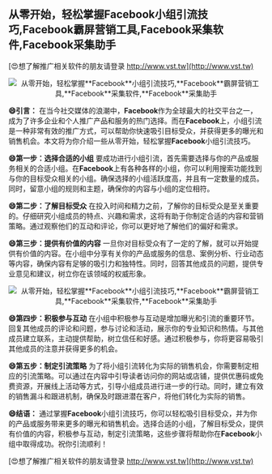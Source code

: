 ## **从零开始，轻松掌握**Facebook**小组引流技巧,**Facebook**霸屏营销工具,**Facebook**采集软件,**Facebook**采集助手**

[😍想了解推广相关软件的朋友请登录 http://www.vst.tw](http://www.vst.tw)

 <center><img src="https://vst.tw/MP4/tuiguang/png/4.png" alt="从零开始，轻松掌握**Facebook**小组引流技巧,**Facebook**霸屏营销工具,**Facebook**采集软件,**Facebook**采集助手"></center>

**😄引言：**
在当今社交媒体的浪潮中，**Facebook**作为全球最大的社交平台之一，成为了许多企业和个人推广产品和服务的热门选择。而在**Facebook**上，小组引流是一种非常有效的推广方式，可以帮助你快速吸引目标受众，并获得更多的曝光和销售机会。本文将为你介绍一些从零开始，轻松掌握**Facebook**小组引流技巧。

**😄第一步：选择合适的小组**
要成功进行小组引流，首先需要选择与你的产品或服务相关的合适小组。在**Facebook**上有各种各样的小组，你可以利用搜索功能找到与你的目标受众相关的小组。确保选择的小组活跃度高，并且有一定数量的成员。同时，留意小组的规则和主题，确保你的内容与小组的定位相符。

**😄第二步：了解目标受众**
在投入时间和精力之前，了解你的目标受众是至关重要的。仔细研究小组成员的特点、兴趣和需求，这将有助于你制定合适的内容和营销策略。通过观察他们的互动和评论，你可以更好地了解他们的偏好和需求。

**😄第三步：提供有价值的内容**
一旦你对目标受众有了一定的了解，就可以开始提供有价值的内容。在小组中分享有关你的产品或服务的信息、案例分析、行业动态等内容，确保内容有足够的吸引力和独特性。同时，回答其他成员的问题，提供专业意见和建议，树立你在该领域的权威形象。

 <center><img src="https://vst.tw/MP4/tuiguang/png/3.png" alt="从零开始，轻松掌握**Facebook**小组引流技巧,**Facebook**霸屏营销工具,**Facebook**采集软件,**Facebook**采集助手"></center>

**😄第四步：积极参与互动**
在小组中积极参与互动是增加曝光和引流的重要环节。回复其他成员的评论和问题，参与讨论和活动，展示你的专业知识和热情。与其他成员建立联系，主动提供帮助，树立信任和好感。通过积极参与，你将更容易吸引其他成员的注意并获得更多的机会。

**😄第五步：制定引流策略**
为了将小组引流转化为实际的销售机会，你需要制定相应的引流策略。可以通过在内容中引导读者访问你的网站或店铺，提供优惠码或免费资源，开展线上活动等方式，引导小组成员进行进一步的行动。同时，建立有效的销售漏斗和跟进机制，确保及时跟进潜在客户，将他们转化为实际的销售。

**😄结语：**
通过掌握**Facebook**小组引流技巧，你可以轻松吸引目标受众，并为你的产品或服务带来更多的曝光和销售机会。选择合适的小组，了解目标受众，提供有价值的内容，积极参与互动，制定引流策略，这些步骤将帮助你在**Facebook**小组中取得成功。祝你引流顺利！

[😍想了解推广相关软件的朋友请登录 http://www.vst.tw](http://www.vst.tw)



